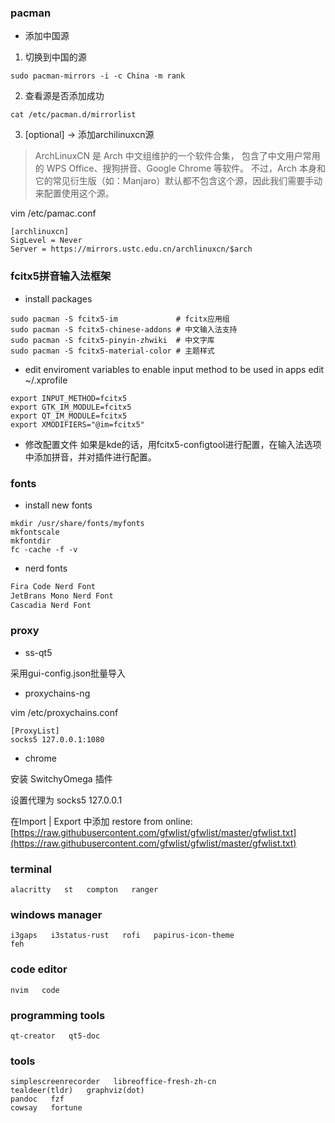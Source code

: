 ### pacman

+ 添加中国源

1. 切换到中国的源
```shell
sudo pacman-mirrors -i -c China -m rank
```

2. 查看源是否添加成功
```shell
cat /etc/pacman.d/mirrorlist
```

3. [optional] → 添加archilinuxcn源
> ArchLinuxCN 是 Arch 中文组维护的一个软件合集，
包含了中文用户常用的 WPS Office、搜狗拼音、Google Chrome 等软件。
不过，Arch 本身和它的常见衍生版（如：Manjaro）默认都不包含这个源，因此我们需要手动来配置使用这个源。

vim /etc/pamac.conf
```
[archlinuxcn]
SigLevel = Never
Server = https://mirrors.ustc.edu.cn/archlinuxcn/$arch
```

### fcitx5拼音输入法框架

+ install packages
```shell
sudo pacman -S fcitx5-im             # fcitx应用组
sudo pacman -S fcitx5-chinese-addons # 中文输入法支持
sudo pacman -S fcitx5-pinyin-zhwiki  # 中文字库
sudo pacman -S fcitx5-material-color # 主题样式
```

+ edit enviroment variables to enable input method to be used in apps
edit ~/.xprofile
```shell
export INPUT_METHOD=fcitx5
export GTK_IM_MODULE=fcitx5
export QT_IM_MODULE=fcitx5
export XMODIFIERS="@im=fcitx5"
```

+ 修改配置文件
如果是kde的话，用fcitx5-configtool进行配置，在输入法选项中添加拼音，并对插件进行配置。

### fonts

+ install new fonts
```shell
mkdir /usr/share/fonts/myfonts
mkfontscale
mkfontdir
fc -cache -f -v
```

+ nerd fonts
```python
Fira Code Nerd Font
JetBrans Mono Nerd Font
Cascadia Nerd Font
```

### proxy

+ ss-qt5

采用gui-config.json批量导入

+ proxychains-ng

vim /etc/proxychains.conf

```
[ProxyList]
socks5 127.0.0.1:1080
```

+ chrome

安装 SwitchyOmega 插件

设置代理为 socks5 127.0.0.1

在Import | Export 中添加 restore from online: 
[https://raw.githubusercontent.com/gfwlist/gfwlist/master/gfwlist.txt](https://raw.githubusercontent.com/gfwlist/gfwlist/master/gfwlist.txt)

### terminal

```
alacritty   st   compton   ranger
```

### windows manager

```
i3gaps   i3status-rust   rofi   papirus-icon-theme
feh
```

### code editor

```
nvim   code
```

### programming tools

```
qt-creator   qt5-doc
```

### tools

```
simplescreenrecorder   libreoffice-fresh-zh-cn
tealdeer(tldr)   graphviz(dot)
pandoc   fzf
cowsay   fortune
```
